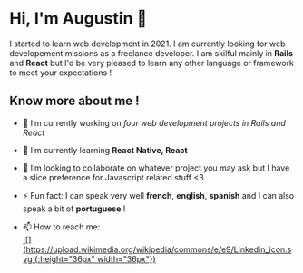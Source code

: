 <!--
**aauugguussttiinn/aauugguussttiinn** is a ✨ _special_ ✨ repository because its `README.md` (this file) appears on your GitHub profile.
-->

# Hi, I'm Augustin 👋
I started to learn web development in 2021. I am currently looking for web developement missions as a freelance developer.
I am skilful mainly in **Rails** and **React** but I'd be very pleased to learn any other language or framework to meet your expectations !


## Know more about me !

- 🔭 I’m currently working on *four web development projects in Rails and React*
- 🌱 I’m currently learning **React Native, React**
- 👯 I’m looking to collaborate on whatever project you may ask but I have a slice preference for Javascript related stuff <3
- ⚡ Fun fact: I can speak very well **french**, **english**, **spanish** and I can also speak a bit of **portuguese** !

- 📫 How to reach me: <br/>
[![](https://upload.wikimedia.org/wikipedia/commons/e/e9/Linkedin_icon.svg {:height="36px" width="36px"})](https://www.linkedin.com/in/augustinberne/)

